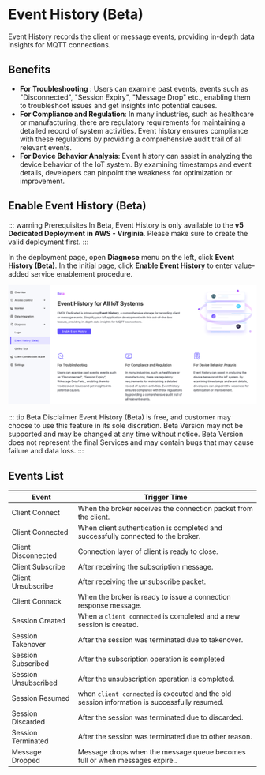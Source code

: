 # Event History (Beta)

Event History records the client or message events, providing in-depth data insights for MQTT connections.

## Benefits

- **For Troubleshooting** : Users can examine past events, events such as "Disconnected", "Session Expiry", "Message Drop" etc., enabling them to troubleshoot issues and get insights into potential causes.
- **For Compliance and Regulation**: In many industries, such as healthcare or manufacturing, there are regulatory requirements for maintaining a detailed record of system activities. Event history ensures compliance with these regulations by providing a comprehensive audit trail of all relevant events.
- **For Device Behavior Analysis**: Event history can assist in analyzing the device behavior of the IoT system. By examining timestamps and event details, developers can pinpoint the weakness for optimization or improvement.

## Enable Event History (Beta)
::: warning Prerequisites
In Beta, Event History is only available to the **v5 Dedicated Deployment in AWS - Virginia**. Please make sure to create the valid deployment first.
:::

In the deployment page, open **Diagnose** menu on the left, click **Event History (Beta)**. In the initial page, click **Enable Event History** to enter value-added service enablement procedure.


<img src="./_assets/event_enable.png" style="zoom:50%;" />

::: tip Beta Disclaimer
Event History (Beta) is free, and customer may choose to use this feature in its sole discretion. Beta Version may not be supported and may be changed at any time without notice. Beta Version does not represent the final Services and may contain bugs that may cause failure and data loss. 
:::


## Events List

| **Event**         | **Trigger Time**           |
| -------------------- | ----------------------- |
| Client Connect       | When the broker receives the connection packet from the client.      |
| Client Connected       | When client authentication is completed and successfully connected to the broker.      |
| Client Disconnected       | Connection layer of client is ready to close.      |
| Client Subscribe      | After receiving the subscription message.      |
| Client Unsubscribe      | After receiving the unsubscribe packet.      |
| Client Connack      | When the broker is ready to issue a connection response message.     |
| Session Created      | When a `client connected` is completed and a new session is created.     |
| Session Takenover      | After the session was terminated due to takenover.     |
| Session Subscribed      | After the subscription operation is completed     |
| Session Unsubscribed      | After the unsubscription operation is completed.     |
| Session Resumed      | when `client connected` is executed and the old session information is successfully resumed.     |
| Session Discarded     | After the session was terminated due to discarded.   |
| Session Terminated     | After the session was terminated due to other reason.     |
| Message Dropped     | Message drops when the message queue becomes full or when messages expire..     |



